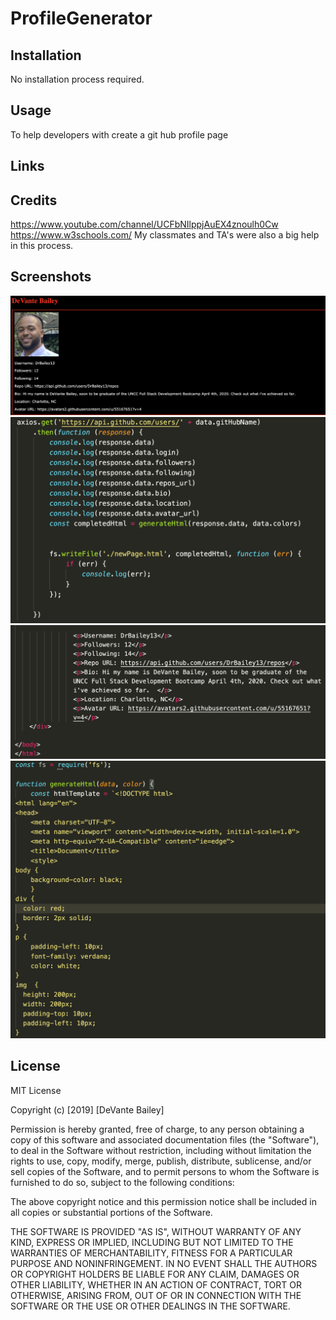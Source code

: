 # ProfileGenerator

## Installation
No installation process required.

## Usage
To help developers with create a git hub profile page


## Links



## Credits
https://www.youtube.com/channel/UCFbNIlppjAuEX4znoulh0Cw
https://www.w3schools.com/
My classmates and TA's were also a big help in this process.




## Screenshots
<img src="assets/deployed.png">
<img src="assets/github.png">
<img src="assets/html.png">
<img src="assets/index.png">




## License
MIT License

Copyright (c) [2019] [DeVante Bailey]

Permission is hereby granted, free of charge, to any person obtaining a copy
of this software and associated documentation files (the "Software"), to deal
in the Software without restriction, including without limitation the rights
to use, copy, modify, merge, publish, distribute, sublicense, and/or sell
copies of the Software, and to permit persons to whom the Software is
furnished to do so, subject to the following conditions:

The above copyright notice and this permission notice shall be included in all
copies or substantial portions of the Software.

THE SOFTWARE IS PROVIDED "AS IS", WITHOUT WARRANTY OF ANY KIND, EXPRESS OR
IMPLIED, INCLUDING BUT NOT LIMITED TO THE WARRANTIES OF MERCHANTABILITY,
FITNESS FOR A PARTICULAR PURPOSE AND NONINFRINGEMENT. IN NO EVENT SHALL THE
AUTHORS OR COPYRIGHT HOLDERS BE LIABLE FOR ANY CLAIM, DAMAGES OR OTHER
LIABILITY, WHETHER IN AN ACTION OF CONTRACT, TORT OR OTHERWISE, ARISING FROM,
OUT OF OR IN CONNECTION WITH THE SOFTWARE OR THE USE OR OTHER DEALINGS IN THE
SOFTWARE.